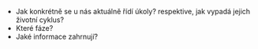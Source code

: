- Jak konkrétně se u nás aktuálně řídí úkoly? respektive, jak vypadá jejich životní cyklus?
- Které fáze? 
- Jaké informace zahrnují?